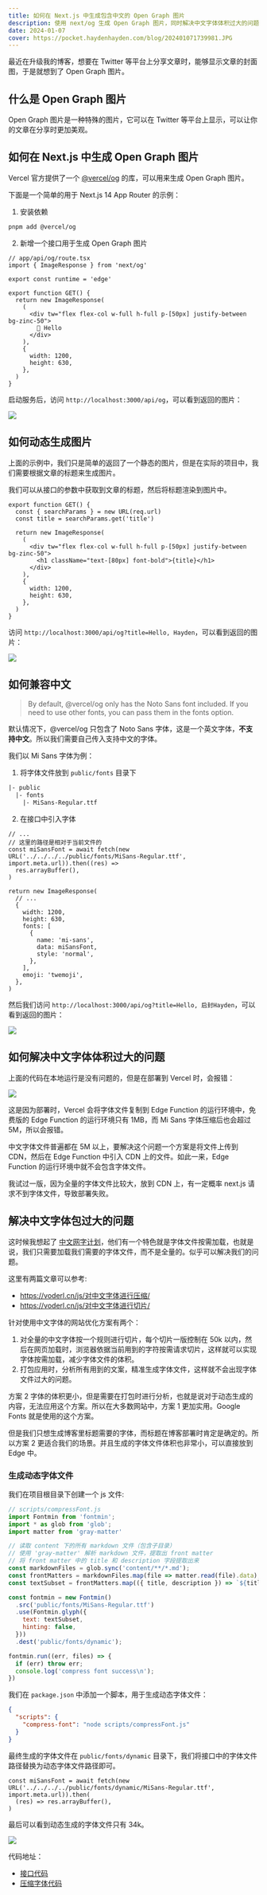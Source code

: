```yaml
---
title: 如何在 Next.js 中生成包含中文的 Open Graph 图片
description: 使用 next/og 生成 Open Graph 图片，同时解决中文字体体积过大的问题
date: 2024-01-07
cover: https://pocket.haydenhayden.com/blog/202401071739981.JPG
---
```


最近在升级我的博客，想要在 Twitter 等平台上分享文章时，能够显示文章的封面图，于是就想到了 Open Graph 图片。

## 什么是 Open Graph 图片

Open Graph 图片是一种特殊的图片，它可以在 Twitter 等平台上显示，可以让你的文章在分享时更加美观。

## 如何在 Next.js 中生成 Open Graph 图片

Vercel 官方提供了一个 [@vercel/og](https://vercel.com/docs/functions/edge-functions/og-image-generation) 的库，可以用来生成 Open Graph 图片。

下面是一个简单的用于 Next.js 14 App Router 的示例：

1. 安装依赖

```bash
pnpm add @vercel/og
```

2. 新增一个接口用于生成 Open Graph 图片

```tsx
// app/api/og/route.tsx
import { ImageResponse } from 'next/og'

export const runtime = 'edge'

export function GET() {
  return new ImageResponse(
    (
      <div tw="flex flex-col w-full h-full p-[50px] justify-between bg-zinc-50">
        👋 Hello
      </div>
    ),
    {
      width: 1200,
      height: 630,
    },
  )
}
```

启动服务后，访问 `http://localhost:3000/api/og`，可以看到返回的图片：

![](https://pocket.haydenhayden.com/blog/202401071754538.png)

## 如何动态生成图片

上面的示例中，我们只是简单的返回了一个静态的图片，但是在实际的项目中，我们需要根据文章的标题来生成图片。

我们可以从接口的参数中获取到文章的标题，然后将标题渲染到图片中。

```tsx
export function GET() {
  const { searchParams } = new URL(req.url)
  const title = searchParams.get('title')

  return new ImageResponse(
    (
      <div tw="flex flex-col w-full h-full p-[50px] justify-between bg-zinc-50">
        <h1 className="text-[80px] font-bold">{title}</h1>
      </div>
    ),
    {
      width: 1200,
      height: 630,
    },
  )
}
```

访问 `http://localhost:3000/api/og?title=Hello, Hayden`，可以看到返回的图片：

![](https://pocket.haydenhayden.com/blog/202401071758217.png)

## 如何兼容中文

> By default, @vercel/og only has the Noto Sans font included. If you need to use other fonts, you can pass them in the fonts option.

默认情况下，@vercel/og 只包含了 Noto Sans 字体，这是一个英文字体，**不支持中文**。所以我们需要自己传入支持中文的字体。

我们以 Mi Sans 字体为例：

1. 将字体文件放到 `public/fonts` 目录下

```txt
|- public
  |- fonts
    |- MiSans-Regular.ttf
```

2. 在接口中引入字体

```tsx{3-5,12-18}
// ...
// 这里的路径是相对于当前文件的
const miSansFont = await fetch(new URL('../../../../public/fonts/MiSans-Regular.ttf', import.meta.url)).then((res) =>
  res.arrayBuffer(),
)

return new ImageResponse(
  // ...
  {
    width: 1200,
    height: 630,
    fonts: [
      {
        name: 'mi-sans',
        data: miSansFont,
        style: 'normal',
      },
    ],
    emoji: 'twemoji',
  },
)
```

然后我们访问 `http://localhost:3000/api/og?title=Hello, 启封Hayden`，可以看到返回的图片：

![](https://pocket.haydenhayden.com/blog/202401071820738.png)

## 如何解决中文字体体积过大的问题

上面的代码在本地运行是没有问题的，但是在部署到 Vercel 时，会报错：

![](https://pocket.haydenhayden.com/blog/202401071823121.png)

这是因为部署时，Vercel 会将字体文件复制到 Edge Function 的运行环境中，免费版的 Edge Function 的运行环境只有 1MB，而 Mi Sans 字体压缩后也会超过 5M，所以会报错。

中文字体文件普遍都在 5M 以上，要解决这个问题一个方案是将文件上传到 CDN，然后在 Edge Function 中引入 CDN 上的文件。如此一来，Edge Function 的运行环境中就不会包含字体文件。

我试过一版，因为全量的字体文件比较大，放到 CDN 上，有一定概率 next.js 请求不到字体文件，导致部署失败。

## 解决中文字体包过大的问题

这时候我想起了 [中文网字计划](https://chinese-font.netlify.app/)，他们有一个特色就是字体文件按需加载，也就是说，我们只需要加载我们需要的字体文件，而不是全量的。似乎可以解决我们的问题。

这里有两篇文章可以参考:
- https://voderl.cn/js/对中文字体进行压缩/
- https://voderl.cn/js/对中文字体进行切片/

针对使用中文字体的网站优化方案有两个：

1. 对全量的中文字体按一个规则进行切片，每个切片一版控制在 50k 以内，然后在网页加载时，浏览器依据当前用到的字符按需请求切片，这样就可以实现字体按需加载，减少字体文件的体积。
2. 打包应用时，分析所有用到的文案，精准生成字体文件，这样就不会出现字体文件过大的问题。

方案 2 字体的体积更小，但是需要在打包时进行分析，也就是说对于动态生成的内容，无法应用这个方案。所以在大多数网站中，方案 1 更加实用。Google Fonts 就是使用的这个方案。

但是我们只想生成博客里标题需要的字体，而标题在博客部署时肯定是确定的。所以方案 2 更适合我们的场景。并且生成的字体文件体积也非常小，可以直接放到 Edge 中。

### 生成动态字体文件

我们在项目根目录下创建一个 js 文件:

```js
// scripts/compressFont.js
import Fontmin from 'fontmin';
import * as glob from 'glob';
import matter from 'gray-matter'

// 读取 content 下的所有 markdown 文件（包含子目录）
// 使用 'gray-matter' 解析 markdown 文件，提取出 front matter
// 将 front matter 中的 title 和 description 字段提取出来
const markdownFiles = glob.sync('content/**/*.md');
const frontMatters = markdownFiles.map(file => matter.read(file).data);
const textSubset = frontMatters.map(({ title, description }) => `${title}${description}`).join('');

const fontmin = new Fontmin()
  .src('public/fonts/MiSans-Regular.ttf')
  .use(Fontmin.glyph({
    text: textSubset,
    hinting: false,
  }))
  .dest('public/fonts/dynamic');

fontmin.run((err, files) => {
  if (err) throw err;
  console.log('compress font success\n');
})
```

我们在 `package.json` 中添加一个脚本，用于生成动态字体文件：

```json
{
  "scripts": {
    "compress-font": "node scripts/compressFont.js"
  }
}
```

最终生成的字体文件在 `public/fonts/dynamic` 目录下，我们将接口中的字体文件路径替换为动态字体文件路径即可。

```tsx
const miSansFont = await fetch(new URL('../../../../public/fonts/dynamic/MiSans-Regular.ttf', import.meta.url)).then(
  (res) => res.arrayBuffer(),
)
```

最后可以看到动态生成的字体文件只有 34k。

![](https://pocket.haydenhayden.com/blog/202401071854257.png)

代码地址：
- [接口代码](https://github.com/haydenull/blog/blob/main/src/app/api/og/route.tsx)
- [压缩字体代码](https://github.com/haydenull/blog/blob/main/scripts/compressFont.mjs)
